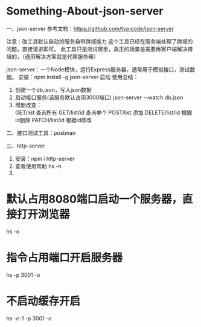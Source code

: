 # Something-About-json-server

一、json-server
参考文档：https://github.com/typicode/json-server

注意：改工具默认启动的服务自带跨域能力
     这个工具已经在服务端处理了跨域的问题，直接请求即可。
     此工具只是测试哪里，真正的场景是需要再客户端解决跨域的，（通用解决方案就是代理服务器）

json-server：一个Node模块，运行Express服务器，通常用于模拟接口，测试数据。
安装：npm install -g json-server
启动
使用总结：
1. 创建一个db.json，写入json数据
2. 启动接口服务(该服务默认占用3000端口) json-server --watch db.json
3. 增删改查：  
      GET/list       查询所有
      GET/list/id    查询单个
      POST/list      添加
      DELETE/list/id 根据id删除
      PATCH/list/id  根据id修改


              
二、接口测试工具：postman


三、http-server
1. 安装：npm i http-server
2. 查看使用帮助 hs -h
3.
 # 默认占用8080端口启动一个服务器，直接打开浏览器
 hs -o
 # 指令占用端口开启服务器
 hs -p 3001 -o
 # 不启动缓存开启
 hs -c-1 -p 3001 -o
